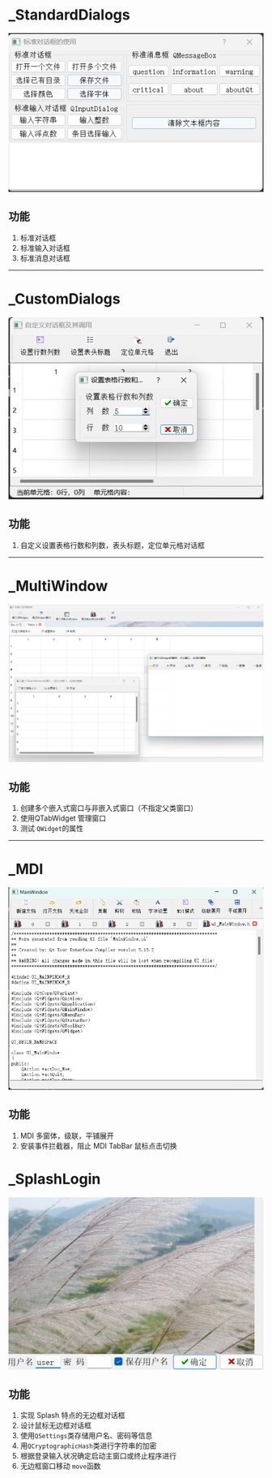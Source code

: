 # _StandardDialogs

![image-20230427094424416](./assets/image-20230427094424416.png)

## 功能

1. 标准对话框
2. 标准输入对话框
3. 标准消息对话框

---

# _CustomDialogs

![image-20230427104447378](./assets/image-20230427104447378.png)

## 功能

1. 自定义设置表格行数和列数，表头标题，定位单元格对话框

---

# _MultiWindow

![image-20230427131704297](./assets/image-20230427131704297.png)



## 功能

1. 创建多个嵌入式窗口与非嵌入式窗口（不指定父类窗口）
2. 使用QTabWidget 管理窗口
3. 测试 `QWidget`的属性

---

# _MDI

![image-20230427160345900](./assets/image-20230427160345900.png)

## 功能

1. MDI 多窗体，级联，平铺展开
2. 安装事件拦截器，阻止 MDI TabBar 鼠标点击切换



# _SplashLogin

![image-20230427193255577](./assets/image-20230427193255577.png)

## 功能

1. 实现 Splash 特点的无边框对话框
2. 设计鼠标无边框对话框
3. 使用`QSettings`类存储用户名、密码等信息
4. 用`QCryptographicHash`类进行字符串的加密
5. 根据登录输入状况确定启动主窗口或终止程序进行
6. 无边框窗口移动 `move`函数









